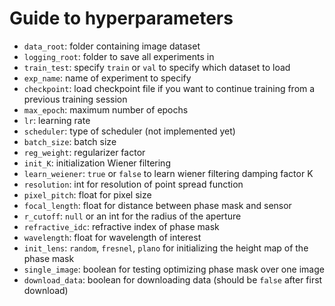 # Guide to hyperparameters

* `data_root`: folder containing image dataset
* `logging_root`: folder to save all experiments in
* `train_test`: specify `train` or `val` to specify which dataset to load
* `exp_name`: name of experiment to specify
* `checkpoint`: load checkpoint file if you want to continue training from a previous training session
* `max_epoch`: maximum number of epochs
* `lr`: learning rate
* `scheduler`: type of scheduler (not implemented yet)
* `batch_size`: batch size
* `reg_weight`: regularizer factor
* `init_K`: initialization Wiener filtering
* `learn_weiener`: `true` or `false` to learn wiener filtering damping factor K
* `resolution`: int for resolution of point spread function
* `pixel_pitch`: float for pixel size
* `focal_length`: float for distance between phase mask and sensor
* `r_cutoff`: `null` or an int for the radius of the aperture
* `refractive_idc`: refractive index of phase mask
* `wavelength`: float for wavelength of interest
* `init_lens`: `random`, `fresnel`, `plano` for initializing the height map of the phase mask
* `single_image`: boolean for testing optimizing phase mask over one image
* `download_data`: boolean for downloading data (should be `false` after first download)